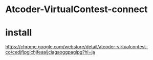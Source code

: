 # Atcoder-VirtualContest-connect

# install
https://chrome.google.com/webstore/detail/atcoder-virtualcontest-co/cedjfjpgichjfeaaijciagaoggpagipg?hl=ja
